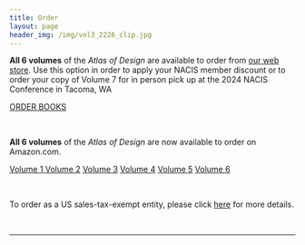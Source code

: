 ```yaml
---
title: Order
layout: page
header_img: /img/vol3_2226_clip.jpg
---
```


**All 6 volumes** of the <em>Atlas of Design</em> are available to order from [our web store](https://atlasofdesign.bigcartel.com/). Use this option in order to apply your NACIS member discount or to order your copy of Volume 7 for in person pick up at the 2024 NACIS Conference in Tacoma, WA

<a href="https://atlasofdesign.bigcartel.com/" target="_blank" class="button button-blue">ORDER BOOKS  <i class="fa fa-book"></i></a>

<br>

**All 6 volumes** of the <em>Atlas of Design</em> are now available to order on Amazon.com. 

<a href="https://a.co/d/iguCRwc" target="_blank" class="button button-blue">Volume 1 <i class="fa fa-users"></i></a>
<a href="https://a.co/d/bv1hy7Y" target="_blank" class="button button-blue">Volume 2<i class="fa fa-users"></i></a>
<a href="https://a.co/d/96cuDl5" target="_blank" class="button button-blue">Volume 3<i class="fa fa-users"></i></a>
<a href="https://a.co/d/gXZ32R8" target="_blank" class="button button-blue">Volume 4<i class="fa fa-users"></i></a>
<a href="https://a.co/d/beWumF7" target="_blank" class="button button-blue">Volume 5<i class="fa fa-users"></i></a>
<a href="https://a.co/d/fSK3rEa" target="_blank" class="button button-blue">Volume 6<i class="fa fa-users"></i></a>

<br>

To order as a US sales-tax-exempt entity, please click [here](https://atlasofdesign.bigcartel.com/tax-exempt) for more details.




<br>
<hr>
<br>



<!--
<a href="https://forms.gle/5e4yfBRvRCZUube56" target="_blank" class="button button-blue">Contact form for Volume 1 and 4 reprints  <i class="fa fa-list"></i></a>
-->
